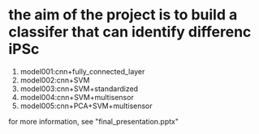 # the aim of the project is to build a classifer that can identify differenc iPSc


1. model001:cnn+fully_connected_layer
2. model002:cnn+SVM
3. model003:cnn+SVM+standardized
4. model004:cnn+SVM+multisensor
5. model005:cnn+PCA+SVM+multisensor

for more information, see "final_presentation.pptx"